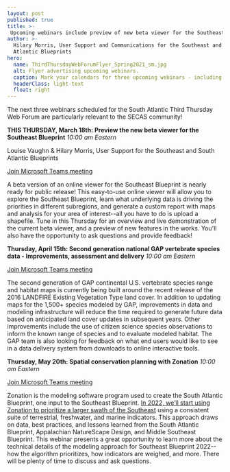 ```yaml
---
layout: post
published: true
title: >-
 Upcoming webinars include preview of new beta viewer for the Southeast Blueprint - this Thursday March 18th
author: >-
  Hilary Morris, User Support and Communications for the Southeast and South
  Atlantic Blueprints
hero:
  name: ThirdThursdayWebForumFlyer_Spring2021_sm.jpg
  alt: Flyer advertising upcoming webinars.
  caption: Mark your calendars for three upcoming webinars - including this Thursday's preview of the new beta viewer for the Southeast Blueprint!
  headerClass: light-text
  float: right
---
```

The next three webinars scheduled for the South Atlantic Third Thursday Web Forum are particularly relevant to the SECAS community!

**THIS THURSDAY, March 18th: Preview the new beta viewer for the Southeast Blueprint**
_10:00 am Eastern_

Louise Vaughn & Hilary Morris, User Support for the Southeast and South Atlantic Blueprints

[Join Microsoft Teams meeting](https://teams.microsoft.com/l/meetup-join/19%3ameeting_MjliZmYyN2EtOWY1Yi00N2FjLTkyOTYtZWRiNTJkNjAyNGIy%40thread.v2/0?context=%7b%22Tid%22%3a%220693b5ba-4b18-4d7b-9341-f32f400a5494%22%2c%22Oid%22%3a%22765228b1-d0d0-4438-812e-51cbb57819f1%22%7d)

A beta version of an online viewer for the Southeast Blueprint is nearly ready for public release! This easy-to-use online viewer will allow you to explore the Southeast Blueprint, learn what underlying data is driving the priorities in different subregions, and generate a custom report with maps and analysis for your area of interest--all you have to do is upload a shapefile. Tune in this Thursday for an overview and live demonstration of the current beta viewer, and a preview of new features in the works. You'll also have the opportunity to ask questions and provide feedback!<!--more-->

**Thursday, April 15th: Second generation national GAP vertebrate species data - Improvements, assessment and delivery**
_10:00 am Eastern_

[Join Microsoft Teams meeting](https://teams.microsoft.com/l/meetup-join/19%3ameeting_MjliZmYyN2EtOWY1Yi00N2FjLTkyOTYtZWRiNTJkNjAyNGIy%40thread.v2/0?context=%7b%22Tid%22%3a%220693b5ba-4b18-4d7b-9341-f32f400a5494%22%2c%22Oid%22%3a%22765228b1-d0d0-4438-812e-51cbb57819f1%22%7d)

The second generation of GAP continental U.S. vertebrate species range and habitat maps is currently being built around the recent release of the 2016 LANDFIRE Existing Vegetation Type land cover. In addition to updating maps for the 1,500+ species modeled by GAP, improvements in data and modeling infrastructure will reduce the time required to generate future data based on anticipated land cover updates in subsequent years. Other improvements include the use of citizen science species observations to inform the known range of species and to evaluate modeled habitat. The GAP team is also looking for feedback on what end users would like to see in a data delivery system from downloads to online interactive tools.


**Thursday, May 20th: Spatial conservation planning with Zonation**
_10:00 am Eastern_

[Join Microsoft Teams meeting](https://teams.microsoft.com/l/meetup-join/19%3ameeting_MjliZmYyN2EtOWY1Yi00N2FjLTkyOTYtZWRiNTJkNjAyNGIy%40thread.v2/0?context=%7b%22Tid%22%3a%220693b5ba-4b18-4d7b-9341-f32f400a5494%22%2c%22Oid%22%3a%22765228b1-d0d0-4438-812e-51cbb57819f1%22%7d)

Zonation is the modeling software program used to create the South Atlantic Blueprint, one input to the Southeast Blueprint. [In 2022, we’ll start using Zonation to prioritize a larger swath of the Southeast](http://secassoutheast.org/2021/03/12/New-approach-to-Southeast-Blueprint-in-2022.html) using a consistent suite of terrestrial, freshwater, and marine indicators. This approach draws on data, best practices, and lessons learned from the South Atlantic Blueprint, Appalachian NatureScape Design, and Middle Southeast Blueprint. This webinar presents a great opportunity to learn more about the technical details of the modeling approach for Southeast Blueprint 2022--how the algorithm prioritizes, how indicators are weighed, and more. There will be plenty of time to discuss and ask questions.
